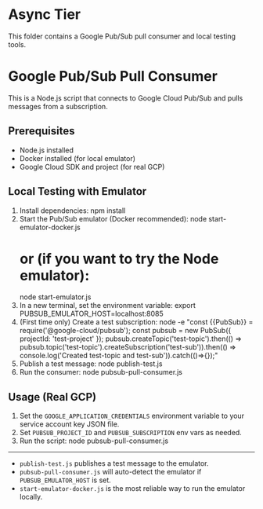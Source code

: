 # Async Tier

This folder contains a Google Pub/Sub pull consumer and local testing tools.

# Google Pub/Sub Pull Consumer

This is a Node.js script that connects to Google Cloud Pub/Sub and pulls messages from a subscription.

## Prerequisites
- Node.js installed
- Docker installed (for local emulator)
- Google Cloud SDK and project (for real GCP)

## Local Testing with Emulator
1. Install dependencies:
   npm install
2. Start the Pub/Sub emulator (Docker recommended):
   node start-emulator-docker.js
   # or (if you want to try the Node emulator):
   node start-emulator.js
3. In a new terminal, set the environment variable:
   export PUBSUB_EMULATOR_HOST=localhost:8085
4. (First time only) Create a test subscription:
   node -e "const {{PubSub}} = require('@google-cloud/pubsub'); const pubsub = new PubSub({ projectId: 'test-project' }); pubsub.createTopic('test-topic').then(() => pubsub.topic('test-topic').createSubscription('test-sub')).then(() => console.log('Created test-topic and test-sub')).catch(()=>{});"
5. Publish a test message:
   node publish-test.js
6. Run the consumer:
   node pubsub-pull-consumer.js

## Usage (Real GCP)
1. Set the `GOOGLE_APPLICATION_CREDENTIALS` environment variable to your service account key JSON file.
2. Set `PUBSUB_PROJECT_ID` and `PUBSUB_SUBSCRIPTION` env vars as needed.
3. Run the script:
   node pubsub-pull-consumer.js

---

- `publish-test.js` publishes a test message to the emulator.
- `pubsub-pull-consumer.js` will auto-detect the emulator if `PUBSUB_EMULATOR_HOST` is set.
- `start-emulator-docker.js` is the most reliable way to run the emulator locally.